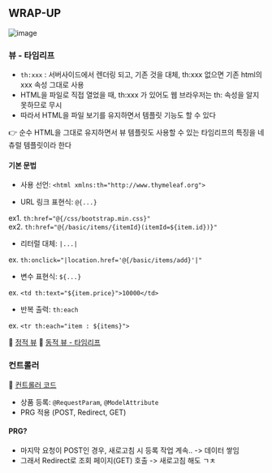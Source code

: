 ## WRAP-UP

![image](https://user-images.githubusercontent.com/57944099/170162752-5e889274-9aab-4ec3-a2d5-0606dc0abf70.png)

### 뷰 - 타임리프
- `th:xxx` : 서버사이드에서 렌더링 되고, 기존 것을 대체, th:xxx 없으면 기존 html의 xxx 속성 그대로 사용
- HTML을 파일로 직접 열었을 때, th:xxx 가 있어도 웹 브라우저는 th: 속성을 알지 못하므로 무시
- 따라서 HTML을 파일 보기를 유지하면서 템플릿 기능도 할 수 있다

👉 순수 HTML을 그대로 유지하면서 뷰 템플릿도 사용할 수 있는 타임리프의 특징을 네츄럴 템플릿이라 한다 

#### 기본 문법
- 사용 선언: `<html xmlns:th="http://www.thymeleaf.org">`

- URL 링크 표현식: `@{...}`

ex1. `th:href="@{/css/bootstrap.min.css}"` <br>
ex2. `th:href="@{/basic/items/{itemId}(itemId=${item.id})}"`
- 리터럴 대체: `|...|` 

ex. `th:onclick="|location.href='@{/basic/items/add}'|"`
- 변수 표현식: `${...}` 

ex. `<td th:text="${item.price}">10000</td>`
- 반복 출력: `th:each`

ex. `<tr th:each="item : ${items}">`

📌 [정적 뷰](https://github.com/dldbdud314/spring-web-dev-playground/tree/main/spring-mvc/item-service/src/main/resources/static)
📌 [동적 뷰 - 타임리프](https://github.com/dldbdud314/spring-web-dev-playground/tree/main/spring-mvc/item-service/src/main/resources/templates/basic)

### 컨트롤러
📌 [컨트롤러 코드](https://github.com/dldbdud314/spring-web-dev-playground/blob/main/spring-mvc/item-service/src/main/java/hello/itemservice/web/basic/BasicItemController.java)
- 상품 등록: `@RequestParam`, `@ModelAttribute`
- PRG 적용 (POST, Redirect, GET)

#### PRG?
- 마지막 요청이 POST인 경우, 새로고침 시 등록 작업 계속.. -> 데이터 쌓임
- 그래서 Redirect로 조회 페이지(GET) 호출 -> 새로고침 해도 ㄱㅊ

